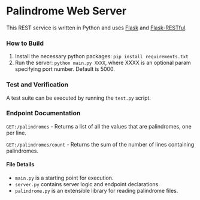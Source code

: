 # Palindrome Web Server
This REST service is written in Python and uses [Flask](http://flask.pocoo.org/) and [Flask-RESTful](https://flask-restful.readthedocs.io/en/latest/).

### How to Build
1. Install the necessary python packages: `pip install requirements.txt`
2. Run the server: `python main.py XXXX`, where XXXX is an optional param specifying port number.  Default is 5000.

### Test and Verification
A test suite can be executed by running the `test.py` script.

### Endpoint Documentation
`GET:/palindromes` - Returns a list of all the values that are palindromes, one per line.

`GET:/palindromes/count` - Returns the sum of the number of lines containing palindromes.

#### File Details
* `main.py` is a starting point for execution.
* `server.py` contains server logic and endpoint declarations.
* `palindrome.py` is an extensible library for reading palindrome files.